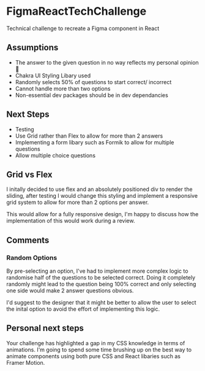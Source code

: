 # FigmaReactTechChallenge

Technical challenge to recreate a Figma component in React

## Assumptions

- The answer to the given question in no way reflects my personal opinion 🙋
- Chakra UI Styling Libary used
- Randomly selects 50% of questions to start correct/ incorrect
- Cannot handle more than two options
- Non-essential dev packages should be in dev dependancies

## Next Steps

- Testing
- Use Grid rather than Flex to allow for more than 2 answers
- Implementing a form libary such as Formik to allow for multiple questions 
- Allow multiple choice questions

## Grid vs Flex

I initally decided to use flex and an absolutely positioned div to render the sliding, after testing I would change this styling and implement a responsive grid system to allow for more than 2 options per answer. 

This would allow for a fully responsive design, I'm happy to discuss how the implementation of this would work during a review. 

## Comments 

### Random Options 

By pre-selecting an option, I've had to implement more complex logic to randomise half of the questions to be selected correct. Doing it completely randomly might lead to the question being 100% correct and only selecting one side would make 2 answer questions obvious. 

I'd suggest to the designer that it might be better to allow the user to select the inital option to avoid the effort of implementing this logic. 


## Personal next steps

Your challenge has highlighted a gap in my CSS knowledge in terms of animations. I'm going to spend some time brushing up on the best way to animate components using both pure CSS and React libaries such as Framer Motion. 